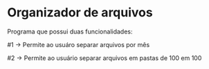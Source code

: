 # Organizador de arquivos

 Programa que possui duas funcionalidades:

 #1 → Permite ao usuáro separar arquivos por mês
 
 #2 → Permite ao usuário separar arquivos em pastas de 100 em 100
